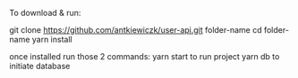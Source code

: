 To download & run:

git clone https://github.com/antkiewiczk/user-api.git folder-name
cd folder-name
yarn install

once installed run those 2 commands:
yarn start to run project
yarn db to initiate database